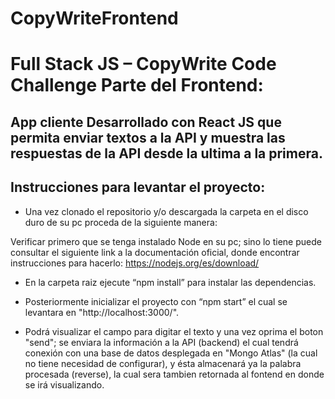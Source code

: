 # CopyWriteFrontend

# Full Stack JS – CopyWrite Code Challenge Parte del Frontend:
## App cliente Desarrollado con React JS que permita enviar textos a la API y muestra las respuestas de la API desde la ultima a la primera.
## Instrucciones para levantar el proyecto:

- Una vez clonado el repositorio y/o descargada la carpeta en el disco duro de su pc proceda de la siguiente manera:

Verificar primero que se tenga instalado Node en su pc; sino lo tiene puede consultar el siguiente link a la documentación oficial, donde encontrar instrucciones para hacerlo:
https://nodejs.org/es/download/

- En la carpeta raiz ejecute “npm install” para instalar las dependencias. 

- Posteriormente inicializar el proyecto con “npm start” el cual se levantara en "http://localhost:3000/".

- Podrá visualizar el campo para digitar el texto y una vez oprima el boton "send"; se enviara la información a la API (backend) el cual tendrá conexión con una base de datos desplegada en "Mongo Atlas" (la cual no tiene necesidad de configurar), y ésta almacenará ya la palabra procesada (reverse), la cual sera tambien retornada al fontend en donde se irá visualizando.


